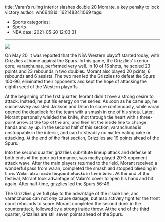 title: Varan's ruling interior slashes double 20 Morante, a key penalty to lock victory
author: wh6648
id: 1621483411069
tags: 
- Sports
categories: 
- Sports
- NBA
date: 2021-05-20 12:03:31
---
![](https://p5.itc.cn/q_70/images01/20210520/1cb00a4a21cc4b9c853845a66299a45f.jpeg)


On May 20, it was reported that the NBA Western playoff started today, with Grizzlies at home against the Spurs. In this game, the Grizzlies' interior core, varanchunas, performed very well. In 10 of 16 shots, he scored 23 points and 23 rebounds in two doubles. Morant also played 20 points, 6 rebounds and 6 assists. The two men led the Grizzlies to defeat the Spurs 100-96, eliminated their opponents and kept the hope of attacking the eighth seed of the Western playoffs.

At the beginning of the first quarter, Morant didn't have a strong desire to attack. Instead, he put his energy on the series. As soon as he came up, he successively assisted Jackson and Dillon to score continuously, while varan opened the deadlock for the team with a smash in one of his shots. Later, Morant personally wielded the knife, shot through the heart with a three-point arrow at the top of the arc, and then hit the inside line to change hands and lay up. In the second half of this section, varanchunas is unstoppable in the interior, and can hit steadily no matter eating cake or attacking. At the end of the first section, Grizzlies are 19 points ahead of the Spurs.

Into the second quarter, grizzlies substitute lineup attack and defense at both ends of the poor performance, was madly played 20-3 opponent attack wave. After the main players returned to the field, Morant received a wonderful pass from walan, completed the smash and stopped bleeding in time. Walan also made frequent attacks in the interior. At the end of the festival, Morant took advantage of Valan's cover to open his hand and hit again. After half-time, grizzlies led the Spurs 56-49.

The Grizzlies give full play to the advantage of the inside line, and varanchunas can not only cause damage, but also actively fight for the front court rebounds to score. Morant completed the second dunk in the counterattack, followed by a strong inside throw. At the end of the third quarter, Grizzlies are still seven points ahead of the Spurs.

